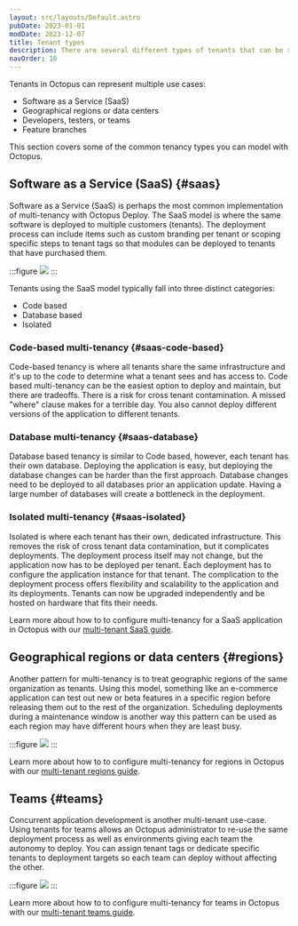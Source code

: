 ```yaml
---
layout: src/layouts/Default.astro
pubDate: 2023-01-01
modDate: 2023-12-07
title: Tenant types
description: There are several different types of tenants that can be supported with Octopus Deploy.
navOrder: 10
---
```


Tenants in Octopus can represent multiple use cases:

- Software as a Service (SaaS)
- Geographical regions or data centers
- Developers, testers, or teams
- Feature branches

This section covers some of the common tenancy types you can model with Octopus.

## Software as a Service (SaaS) {#saas}

Software as a Service (SaaS) is perhaps the most common implementation of multi-tenancy with Octopus Deploy. The SaaS model is where the same software is deployed to multiple customers (tenants). The deployment process can include items such as custom branding per tenant or scoping specific steps to tenant tags so that modules can be deployed to tenants that have purchased them.

:::figure
![](/docs/tenants/images/saas-tenants.png)
:::

Tenants using the SaaS model typically fall into three distinct categories:

- Code based
- Database based
- Isolated

### Code-based multi-tenancy {#saas-code-based}

Code-based tenancy is where all tenants share the same infrastructure and it's up to the code to determine what a tenant sees and has access to. Code based multi-tenancy can be the easiest option to deploy and maintain, but there are tradeoffs. There is a risk for cross tenant contamination. A missed "where" clause makes for a terrible day. You also cannot deploy different versions of the application to different tenants.

### Database multi-tenancy {#saas-database}

Database based tenancy is similar to Code based, however, each tenant has their own database. Deploying the application is easy, but deploying the database changes can be harder than the first approach. Database changes need to be deployed to all databases prior an application update. Having a large number of databases will create a bottleneck in the deployment.

### Isolated multi-tenancy {#saas-isolated}

Isolated is where each tenant has their own, dedicated infrastructure. This removes the risk of cross tenant data contamination, but it complicates deployments. The deployment process itself may not change, but the application now has to be deployed per tenant. Each deployment has to configure the application instance for that tenant. The complication to the deployment process offers flexibility and scalability to the application and its deployments. Tenants can now be upgraded independently and be hosted on hardware that fits their needs.

Learn more about how to to configure multi-tenancy for a SaaS application in Octopus with our [multi-tenant SaaS guide](/docs/tenants/guides/multi-tenant-saas-application).

## Geographical regions or data centers {#regions}

Another pattern for multi-tenancy is to treat geographic regions of the same organization as tenants. Using this model, something like an e-commerce application can test out new or beta features in a specific region before releasing them out to the rest of the organization. Scheduling deployments during a maintenance window is another way this pattern can be used as each region may have different hours when they are least busy.

:::figure
![](/docs/tenants/images/region-tenants.png)
:::

Learn more about how to to configure multi-tenancy for regions in Octopus with our [multi-tenant regions guide](/docs/tenants/guides/multi-tenant-region).

## Teams {#teams}

Concurrent application development is another multi-tenant use-case. Using tenants for teams allows an Octopus administrator to re-use the same deployment process as well as environments giving each team the autonomy to deploy. You can assign tenant tags or dedicate specific tenants to deployment targets so each team can deploy without affecting the other.

:::figure
![](/docs/tenants/images/team-tenants.png)
:::

Learn more about how to to configure multi-tenancy for teams in Octopus with our [multi-tenant teams guide](/docs/tenants/guides/multi-tenant-teams).
